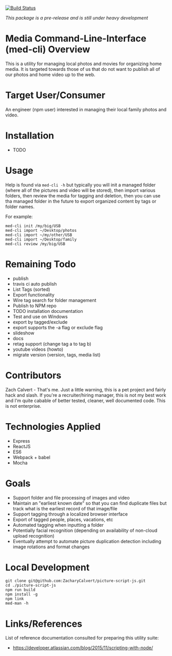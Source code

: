 [![Build Status](https://travis-ci.org/ZacharyCalvert/picture-script-js.svg?branch=master)](https://travis-ci.org/ZacharyCalvert/picture-script-js)

 _*This package is a pre-release and is still under heavy development*_

# Media Command-Line-Interface (med-cli)  Overview

This is a utility for managing local photos and movies for organizing home media.  It is targeted towards those of us that do not want to publish all of our photos and home video up to the web.

# Target User/Consumer

An engineer (npm user) interested in managing their local family photos and video.  

# Installation

- TODO

# Usage

Help is found via ```med-cli -h``` but typically you will init a managed folder (where all of the pictures and video will be stored), then import various folders, then review the media for tagging and deletion, then you can use tha managed folder in the future to export organized content by tags or folder names.

For example:
```
med-cli init /my/big/USB
med-cli import ~/Desktop/photos
med-cli import ~/my/other/USB
med-cli import ~/Desktop/family
med-cli review /my/big/USB
```

# Remaining Todo 
- publish
- travis ci auto publish
- List Tags (sorted)
- Export functionality
- Wire tag search for folder management
- Publish to NPM repo
- TODO installation documentation
- Test and use on Windows
- export by tagged/exclude
- export supports the -a flag or exclude flag
- slideshow
- docs
- retag support (change tag a to tag b)
- youtube videos (howto)
- migrate version (version, tags, media list)

# Contributors

Zach Calvert - That's me.  Just a little warning, this is a pet project and fairly hack and slash.  If you're a recruiter/hiring manager, this is not my best work and I'm quite cabable of better tested, cleaner, well documented code.  This is not enterprise.

# Technologies Applied

- Express
- ReactJS
- ES6
- Webpack + babel
- Mocha

# Goals
- Support folder and file processing of images and video
- Maintain an "earliest known date" so that you can find duplicate files but track what is the earliest record of that image/file
- Support tagging through a localized browser interface
- Export of tagged people, places, vacations, etc
- Automated tagging when inputting a folder
- Potentially facial recognition (depending on availability of non-cloud upload recognition)
- Eventually attempt to automate picture duplication detection including image rotations and format changes

# Local Development

```
git clone git@github.com:ZacharyCalvert/picture-script-js.git
cd ./picture-script-js
npm run build
npm install -g
npm link
med-man -h
```

# Links/References

List of reference documentation consulted for preparing this utility suite:
- <https://developer.atlassian.com/blog/2015/11/scripting-with-node/>


